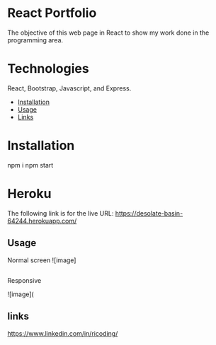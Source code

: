 # React Portfolio
The objective of this web page in React to show my work done in the programming area.

 # Technologies
 React, Bootstrap, Javascript, and Express.

- [Installation](#installation)
- [Usage](#usage)
- [Links](#links)


# Installation
npm i
npm start

# Heroku
The following link is for the live URL: https://desolate-basin-64244.herokuapp.com/


## Usage
Normal screen
![image]

##
Responsive

![image](



## links
https://www.linkedin.com/in/ricoding/




